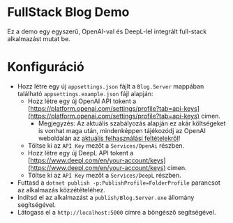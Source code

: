 # FullStack Blog Demo

Ez a demo egy egyszerű, OpenAI-val és DeepL-lel integrált full-stack alkalmazást mutat be.

# Konfiguráció

- Hozz létre egy új `appsettings.json` fájlt a `Blog.Server` mappában található `appsettings.example.json` fájl alapján:
	- Hozz létre egy új OpenAI API tokent a [https://platform.openai.com/settings/profile?tab=api-keys](https://platform.openai.com/settings/profile?tab=api-keys) címen.
 		- Megjegyzés: Az aktuális szabályozás alapján ez akár költségeket is vonhat maga után, mindenképpen tájékozódj az OpenAI weboldalán az [aktuális felhasználási feltételekről](https://openai.com/api/pricing/)!	
	- Töltse ki az `API Key` mezőt a `Services/OpenAi` részben.
	- Hozz létre egy új DeepL API tokent a [https://www.deepl.com/en/your-account/keys](https://www.deepl.com/en/your-account/keys) címen.
	- Töltse ki az `API Key` mezőt a `Services/DeepL` részben.
- Futtasd a `dotnet publish -p:PublishProfile=FolderProfile` parancsot az alkalmazás közzétételéhez.
- Indítsd el az alkalmazást a `publish/Blog.Server.exe` állomány segítségével.
- Látogass el a `http://localhost:5000` címre a böngésző segítségével.
